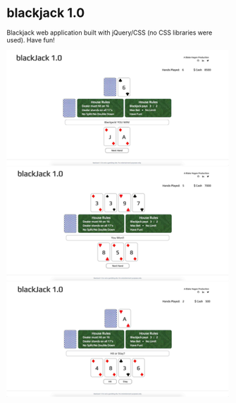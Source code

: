 # blackjack 1.0

Blackjack web application built with jQuery/CSS (no CSS libraries were used). Have fun!

<img src="/assets/screenshot1.jpg" alt="blackJack 1.0 Screenshot" />
<img src="/assets/screenshot2.jpg" alt="blackJack 1.0 Screenshot" />
<img src="/assets/screenshot3.jpg" alt="blackJack 1.0 Screenshot" />
